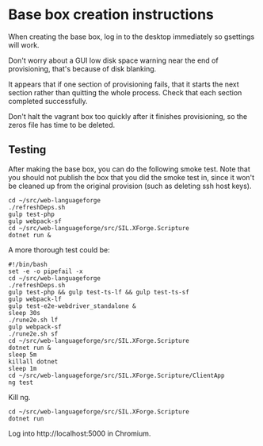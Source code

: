 # Base box creation instructions

When creating the base box, log in to the desktop immediately so gsettings will work.

Don't worry about a GUI low disk space warning near the end of provisioning, that's because of disk blanking.

It appears that if one section of provisioning fails, that it starts the next section rather than quitting the whole process. Check that each section completed successfully.

Don't halt the vagrant box too quickly after it finishes provisioning, so the zeros file has time to be deleted.

## Testing

After making the base box, you can do the following smoke test. Note that you should not publish the box that you did the smoke test in, since it won't be cleaned up from the original provision (such as deleting ssh host keys).

```
cd ~/src/web-languageforge
./refreshDeps.sh
gulp test-php
gulp webpack-sf
cd ~/src/web-languageforge/src/SIL.XForge.Scripture
dotnet run &
```

A more thorough test could be:

```
#!/bin/bash
set -e -o pipefail -x
cd ~/src/web-languageforge
./refreshDeps.sh
gulp test-php && gulp test-ts-lf && gulp test-ts-sf
gulp webpack-lf
gulp test-e2e-webdriver_standalone &
sleep 30s
./rune2e.sh lf
gulp webpack-sf
./rune2e.sh sf
cd ~/src/web-languageforge/src/SIL.XForge.Scripture
dotnet run &
sleep 5m
killall dotnet
sleep 1m
cd ~/src/web-languageforge/src/SIL.XForge.Scripture/ClientApp
ng test
```

Kill ng.

```
cd ~/src/web-languageforge/src/SIL.XForge.Scripture
dotnet run
```

Log into http://localhost:5000 in Chromium.
